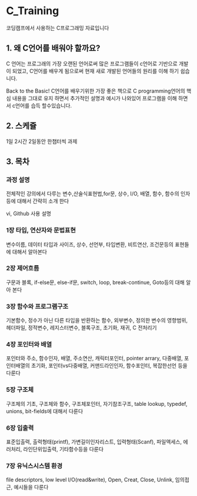 # C_Training
코딩캠프에서 사용하는 C프로그래밍 자료입니다



## 1. 왜 C언어를 배워야 할까요?

C 언어는 프로그래의 가장 오랜된 언어로써 많은 프로그램들이 c언어로 기반으로 개발이 되었고, C언어를 배우게 됨으로써 현재 새로 개발된 언어들의 원리를 이해 하기 쉽습니다.

Back to the Basic! C언어를 배우기위한 가장 좋은 책으로 C programming언어의 핵심 내용을 그대로 유지 하면서 추가적인 설명과 예시가 나와있어 프로그램을 이해 하면서 c언어를 습득 할수있습니다.

## 2. 스케쥴

1일 2시간
2일동안 한챕터씩
과제

## 3. 목차

### 과정 설명 
전체적인 강의에서 다루는 변수,산술식표현법,for문, 상수, I/O, 배열, 함수, 함수의 인자등에 대해서 간략히 소개 한다 

vi, Github 사용 설명 

### 1장 타입, 연산자와 문법표현

변수이름, 데이터 타입과 사이즈, 상수, 선언부, 타입변환, 비트연산, 조건문등의 표현들에 대해서 알아본다

### 2장 제어흐름

구문과 블록, if-else문, else-if문, switch, loop, break-continue, Goto등의 대해 알아 본다

### 3장 함수와 프로그램구조

기본함수, 정수가 아닌 다른 타입을 반환하는 함수, 외부변수, 정의한 변수의 영향범위, 헤더파일, 정적변수, 레지스터변수, 블록구조, 초기화, 재귀, C 전처리기

### 4장 포인터와 배열

포인터와 주소, 함수인자, 배열, 주소연산, 캐릭터포인터, pointer arrary, 다중배열, 포인터배열의 초기화, 포인터vs다중배열, 커맨드라인인자, 함수포인터, 복잡한선언 등을 다룬다

### 5장 구조체

구조체의 기초, 구조체와 함수, 구조체포인터, 자기참조구조, table lookup, typedef, unions, bit-fields에 대해서 다룬다

### 6장 입출력

표준입출력, 출력형태(printf), 가변길이인자리스트, 입력형태(Scanf), 파일액세스, 에러처리, 라인단위입출력, 기타함수등을 다룬다

### 7장 유닉스시스템 환경

file descriptors, low level I/O(read&write), Open, Creat, Close, Unlink, 임의접근, 예시들을 다룬다
